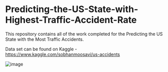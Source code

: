 # Predicting-the-US-State-with-Highest-Traffic-Accident-Rate
This repository contains all of the work completed for the Predicting the US State with the Most Traffic Accidents. 

Data set can be found on Kaggle - https://www.kaggle.com/sobhanmoosavi/us-accidents

 ![image](https://user-images.githubusercontent.com/48367764/124679067-65847f00-de89-11eb-8674-abcaebf58015.png)

